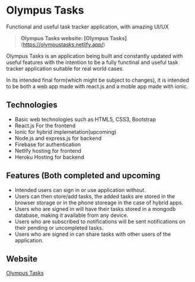 # Olympus Tasks

Functional and useful task tracker application, with amazing UI/UX
> **Olympus Tasks website: [Olympus Tasks]**(https://olympustasks.netlify.app/)

Olympus Tasks is an application being built and constantly updated with useful features with the intention to be a fully functinal and useful task tracker application suitable for real world cases.

In its intended final form(which might be subject to changes), it is intended to be both a web app made with react.js and a moble app made with ionic.

## Technologies

- Basic web technologies such as HTML5, CSS3, Bootstrap
- React.js For the frontend
- Ionic for hybrid implemetation(upcoming)
- Node.js and express.js for backend
- Firebase for authentication
- Netlify hosting for frontend
- Heroku Hosting for backend

## Features (Both completed and upcoming

- Intended users can sign in or use application without.
- Users can then store/add tasks, the added tasks are stored in the browser storage or in the phone storeage in the case of hybrid apps.
- Users who are signed in will have their tasks stored in a mongodb database, making it available from any device.
- Users who are subscribed to notifications will be sent notifications on their pending or uncompleted tasks.
- Users who are signed in can share tasks with other users of the application.

## Website
[Olympus Tasks](https://olympustasks.netlify.app/)
